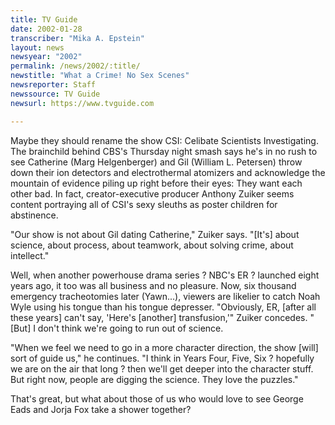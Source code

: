 ```yaml
---
title: TV Guide
date: 2002-01-28
transcriber: "Mika A. Epstein"
layout: news
newsyear: "2002"
permalink: /news/2002/:title/
newstitle: "What a Crime! No Sex Scenes"
newsreporter: Staff
newssource: TV Guide
newsurl: https://www.tvguide.com

---
```


Maybe they should rename the show CSI: Celibate Scientists Investigating. The brainchild behind CBS's Thursday night smash says he's in no rush to see Catherine (Marg Helgenberger) and Gil (William L. Petersen) throw down their ion detectors and electrothermal atomizers and acknowledge the mountain of evidence piling up right before their eyes: They want each other bad. In fact, creator-executive producer Anthony Zuiker seems content portraying all of CSI's sexy sleuths as poster children for abstinence.

"Our show is not about Gil dating Catherine," Zuiker says. "[It's] about science, about process, about teamwork, about solving crime, about intellect."

Well, when another powerhouse drama series ? NBC's ER ? launched eight years ago, it too was all business and no pleasure. Now, six thousand emergency tracheotomies later (Yawn...), viewers are likelier to catch Noah Wyle using his tongue than his tongue depresser. "Obviously, ER, [after all these years] can't say, 'Here's [another] transfusion,'" Zuiker concedes. "[But] I don't think we're going to run out of science.

"When we feel we need to go in a more character direction, the show [will] sort of guide us," he continues. "I think in Years Four, Five, Six ? hopefully we are on the air that long ? then we'll get deeper into the character stuff. But right now, people are digging the science. They love the puzzles."

That's great, but what about those of us who would love to see George Eads and Jorja Fox take a shower together?

